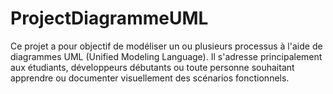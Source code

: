 # ProjectDiagrammeUML
Ce projet a pour objectif de modéliser un ou plusieurs processus à l'aide de diagrammes UML (Unified Modeling Language). Il s'adresse principalement aux étudiants, développeurs débutants ou toute personne souhaitant apprendre ou documenter visuellement des scénarios fonctionnels. 
